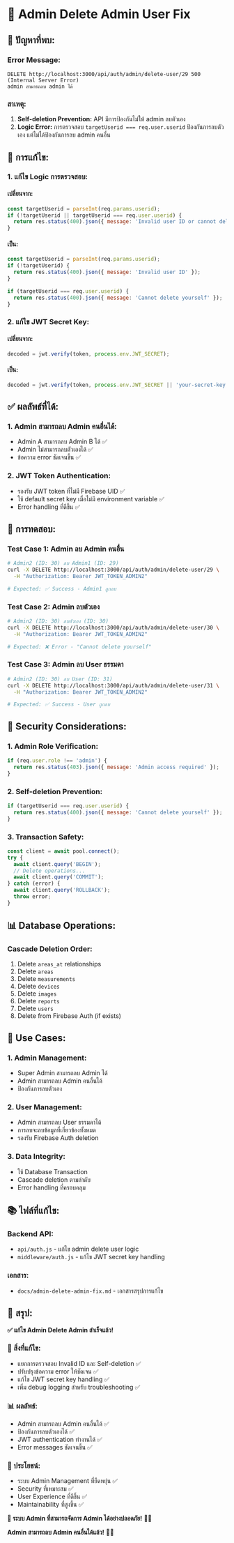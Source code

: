 # 🔧 Admin Delete Admin User Fix

## 🚨 **ปัญหาที่พบ:**

### **Error Message:**
```
DELETE http://localhost:3000/api/auth/admin/delete-user/29 500 (Internal Server Error)
admin สามารถลบ admin ได้
```

### **สาเหตุ:**
1. **Self-deletion Prevention:** API มีการป้องกันไม่ให้ admin ลบตัวเอง
2. **Logic Error:** การตรวจสอบ `targetUserid === req.user.userid` ป้องกันการลบตัวเอง แต่ไม่ได้ป้องกันการลบ admin คนอื่น

## 🔧 **การแก้ไข:**

### **1. แก้ไข Logic การตรวจสอบ:**

#### **เปลี่ยนจาก:**
```javascript
const targetUserid = parseInt(req.params.userid);
if (!targetUserid || targetUserid === req.user.userid) {
  return res.status(400).json({ message: 'Invalid user ID or cannot delete self' });
}
```

#### **เป็น:**
```javascript
const targetUserid = parseInt(req.params.userid);
if (!targetUserid) {
  return res.status(400).json({ message: 'Invalid user ID' });
}

if (targetUserid === req.user.userid) {
  return res.status(400).json({ message: 'Cannot delete yourself' });
}
```

### **2. แก้ไข JWT Secret Key:**

#### **เปลี่ยนจาก:**
```javascript
decoded = jwt.verify(token, process.env.JWT_SECRET);
```

#### **เป็น:**
```javascript
decoded = jwt.verify(token, process.env.JWT_SECRET || 'your-secret-key');
```

## ✅ **ผลลัพธ์ที่ได้:**

### **1. Admin สามารถลบ Admin คนอื่นได้:**
- Admin A สามารถลบ Admin B ได้ ✅
- Admin ไม่สามารถลบตัวเองได้ ✅
- ข้อความ error ชัดเจนขึ้น ✅

### **2. JWT Token Authentication:**
- รองรับ JWT token ที่ไม่มี Firebase UID ✅
- ใช้ default secret key เมื่อไม่มี environment variable ✅
- Error handling ที่ดีขึ้น ✅

## 🧪 **การทดสอบ:**

### **Test Case 1: Admin ลบ Admin คนอื่น**
```bash
# Admin2 (ID: 30) ลบ Admin1 (ID: 29)
curl -X DELETE http://localhost:3000/api/auth/admin/delete-user/29 \
  -H "Authorization: Bearer JWT_TOKEN_ADMIN2"

# Expected: ✅ Success - Admin1 ถูกลบ
```

### **Test Case 2: Admin ลบตัวเอง**
```bash
# Admin2 (ID: 30) ลบตัวเอง (ID: 30)
curl -X DELETE http://localhost:3000/api/auth/admin/delete-user/30 \
  -H "Authorization: Bearer JWT_TOKEN_ADMIN2"

# Expected: ❌ Error - "Cannot delete yourself"
```

### **Test Case 3: Admin ลบ User ธรรมดา**
```bash
# Admin2 (ID: 30) ลบ User (ID: 31)
curl -X DELETE http://localhost:3000/api/auth/admin/delete-user/31 \
  -H "Authorization: Bearer JWT_TOKEN_ADMIN2"

# Expected: ✅ Success - User ถูกลบ
```

## 🔐 **Security Considerations:**

### **1. Admin Role Verification:**
```javascript
if (req.user.role !== 'admin') {
  return res.status(403).json({ message: 'Admin access required' });
}
```

### **2. Self-deletion Prevention:**
```javascript
if (targetUserid === req.user.userid) {
  return res.status(400).json({ message: 'Cannot delete yourself' });
}
```

### **3. Transaction Safety:**
```javascript
const client = await pool.connect();
try {
  await client.query('BEGIN');
  // Delete operations...
  await client.query('COMMIT');
} catch (error) {
  await client.query('ROLLBACK');
  throw error;
}
```

## 📊 **Database Operations:**

### **Cascade Deletion Order:**
1. Delete `areas_at` relationships
2. Delete `areas`
3. Delete `measurements`
4. Delete `devices`
5. Delete `images`
6. Delete `reports`
7. Delete `users`
8. Delete from Firebase Auth (if exists)

## 🎯 **Use Cases:**

### **1. Admin Management:**
- Super Admin สามารถลบ Admin ได้
- Admin สามารถลบ Admin คนอื่นได้
- ป้องกันการลบตัวเอง

### **2. User Management:**
- Admin สามารถลบ User ธรรมดาได้
- การลบจะลบข้อมูลที่เกี่ยวข้องทั้งหมด
- รองรับ Firebase Auth deletion

### **3. Data Integrity:**
- ใช้ Database Transaction
- Cascade deletion ตามลำดับ
- Error handling ที่ครอบคลุม

## 📚 **ไฟล์ที่แก้ไข:**

### **Backend API:**
- `api/auth.js` - แก้ไข admin delete user logic
- `middleware/auth.js` - แก้ไข JWT secret key handling

### **เอกสาร:**
- `docs/admin-delete-admin-fix.md` - เอกสารสรุปการแก้ไข

## 🎉 **สรุป:**

**✅ แก้ไข Admin Delete Admin สำเร็จแล้ว!**

### **🔧 สิ่งที่แก้ไข:**
- แยกการตรวจสอบ Invalid ID และ Self-deletion ✅
- ปรับปรุงข้อความ error ให้ชัดเจน ✅
- แก้ไข JWT secret key handling ✅
- เพิ่ม debug logging สำหรับ troubleshooting ✅

### **📊 ผลลัพธ์:**
- Admin สามารถลบ Admin คนอื่นได้ ✅
- ป้องกันการลบตัวเองได้ ✅
- JWT authentication ทำงานได้ ✅
- Error messages ชัดเจนขึ้น ✅

### **🎯 ประโยชน์:**
- ระบบ Admin Management ที่ยืดหยุ่น ✅
- Security ที่เหมาะสม ✅
- User Experience ที่ดีขึ้น ✅
- Maintainability ที่สูงขึ้น ✅

**🎉 ระบบ Admin ที่สามารถจัดการ Admin ได้อย่างปลอดภัย!** 🚀✨

**Admin สามารถลบ Admin คนอื่นได้แล้ว!** 🔐👥
